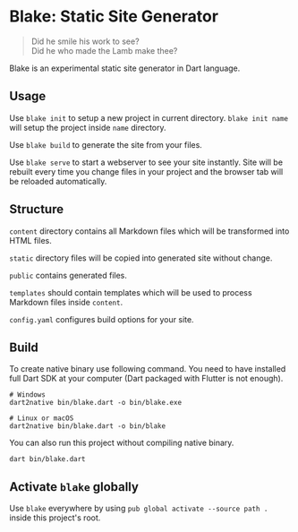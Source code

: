 # Blake: Static Site Generator

> Did he smile his work to see? \
> Did he who made the Lamb make thee?

Blake is an experimental static site generator in Dart language.

## Usage

Use `blake init` to setup a new project in current directory. `blake init name` will setup the project
inside `name` directory.

Use `blake build` to generate the site from your files.

Use `blake serve` to start a webserver to see your site instantly. Site will be rebuilt every time
you change files in your project and the browser tab will be reloaded automatically.

## Structure

`content` directory contains all Markdown files which will be transformed into HTML files.

`static` directory files will be copied into generated site without change.

`public` contains generated files.

`templates` should contain templates which will be used to process Markdown files inside `content`.

`config.yaml` configures build options for your site.

## Build

To create native binary use following command. You need to have installed full Dart SDK at your computer
(Dart packaged with Flutter is not enough).

```
# Windows
dart2native bin/blake.dart -o bin/blake.exe

# Linux or macOS
dart2native bin/blake.dart -o bin/blake
```

You can also run this project without compiling native binary.

```
dart bin/blake.dart
```

## Activate `blake` globally

Use `blake` everywhere by using `pub global activate --source path .` inside this project's root.